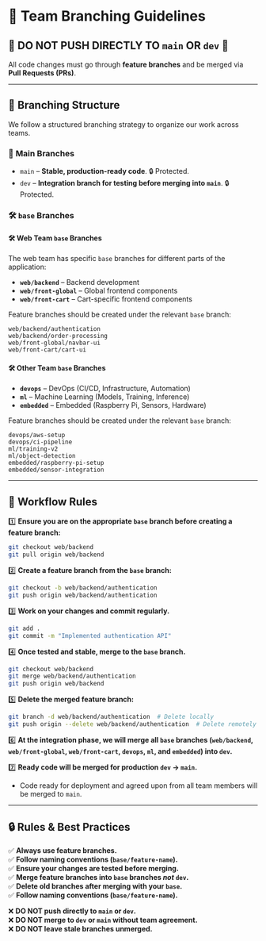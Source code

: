 # 🚀 Team Branching Guidelines

## 🔴 DO NOT PUSH DIRECTLY TO `main` OR `dev` 🚫
All code changes must go through **feature branches** and be merged via **Pull Requests (PRs)**.

---

## 📂 Branching Structure
We follow a structured branching strategy to organize our work across teams.

### 🌳 **Main Branches**
- `main` – **Stable, production-ready code**. 🔒 Protected.
- `dev` – **Integration branch for testing before merging into `main`**. 🔒 Protected.

### 🛠 **`base` Branches**

#### 🛠 **Web Team `base` Branches**
The web team has specific `base` branches for different parts of the application:
- **`web/backend`** – Backend development
- **`web/front-global`** – Global frontend components
- **`web/front-cart`** – Cart-specific frontend components

Feature branches should be created under the relevant `base` branch:
```
web/backend/authentication
web/backend/order-processing
web/front-global/navbar-ui
web/front-cart/cart-ui
```

#### 🛠 **Other Team `base` Branches**
- **`devops`** – DevOps (CI/CD, Infrastructure, Automation)
- **`ml`** – Machine Learning (Models, Training, Inference)
- **`embedded`** – Embedded (Raspberry Pi, Sensors, Hardware)

Feature branches should be created under the relevant `base` branch:
```
devops/aws-setup
devops/ci-pipeline
ml/training-v2
ml/object-detection
embedded/raspberry-pi-setup
embedded/sensor-integration
```

---

## 📜 Workflow Rules

1️⃣ **Ensure you are on the appropriate `base` branch before creating a feature branch:**
```sh
git checkout web/backend
git pull origin web/backend
```

2️⃣ **Create a feature branch from the `base` branch:**
```sh
git checkout -b web/backend/authentication
git push origin web/backend/authentication
```

3️⃣ **Work on your changes and commit regularly.**
```sh
git add .
git commit -m "Implemented authentication API"
```

4️⃣ **Once tested and stable, merge to the `base` branch.**
```sh
git checkout web/backend
git merge web/backend/authentication
git push origin web/backend
```

5️⃣ **Delete the merged feature branch:**
```sh
git branch -d web/backend/authentication  # Delete locally
git push origin --delete web/backend/authentication  # Delete remotely
```

6️⃣ **At the integration phase, we will merge all `base` branches (`web/backend`, `web/front-global`, `web/front-cart`, `devops`, `ml`, and `embedded`) into `dev`.**

7️⃣ **Ready code will be merged for production `dev` → `main`.**
- Code ready for deployment and agreed upon from all team members will be merged to `main`.

---

## 🔒 Rules & Best Practices

✅ **Always use feature branches.**  
✅ **Follow naming conventions (`base/feature-name`).**  
✅ **Ensure your changes are tested before merging.**  
✅ **Merge feature branches into `base` branches *not* `dev`.**  
✅ **Delete old branches after merging with your `base`.**  
✅ **Follow naming conventions (`base/feature-name`).**  

❌ **DO NOT push directly to `main` or `dev`.**  
❌ **DO NOT merge to `dev` or `main` without team agreement.**  
❌ **DO NOT leave stale branches unmerged.**  

